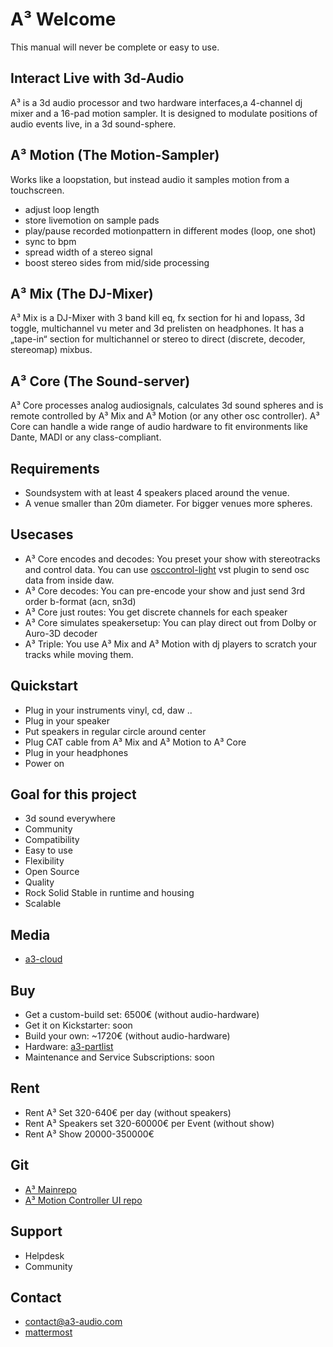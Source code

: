 # A³ Welcome
This manual will never be complete or easy to use. 

## Interact Live with 3d-Audio
A³ is a 3d audio processor and two hardware interfaces,a 4-channel dj mixer and a 
16-pad motion sampler. It is designed to modulate positions of audio events
live, in a 3d sound-sphere.

## A³ Motion (The Motion-Sampler)
Works like a loopstation, but instead audio it samples motion from 
a touchscreen.

- adjust loop length
- store livemotion on sample pads
- play/pause recorded motionpattern in different modes (loop, one shot)
- sync to bpm
- spread width of a stereo signal
- boost stereo sides from mid/side processing

## A³ Mix (The DJ-Mixer)
A³ Mix is a DJ-Mixer with 3 band kill eq, fx section for hi and lopass, 3d toggle, multichannel vu meter and 3d prelisten on headphones.
It has a „tape-in“ section for multichannel or stereo to direct (discrete, decoder, stereomap) mixbus.

## A³ Core (The Sound-server)
A³ Core processes analog audiosignals, calculates 3d sound spheres and is remote controlled by A³ Mix and A³ Motion (or any other osc controller). A³ Core can handle a wide range of audio hardware to fit environments like Dante, MADI or any class-compliant.

## Requirements
- Soundsystem with at least 4 speakers placed around the venue.
- A venue smaller than 20m diameter. For bigger venues more spheres.

## Usecases
- A³ Core encodes and decodes: You preset your show with stereotracks and control data. You can use [osccontrol-light](https://github.com/drlight-code/osccontrol-light) vst plugin to send osc data from inside daw.
- A³ Core decodes: You can pre-encode your show and just send 3rd order b-format (acn, sn3d)
- A³ Core just routes: You get discrete channels for each speaker
- A³ Core simulates speakersetup: You can play direct out from Dolby or Auro-3D decoder
- A³ Triple: You use A³ Mix and A³ Motion with dj players to scratch your tracks while moving them.

## Quickstart
- Plug in your instruments vinyl, cd, daw ..
- Plug in your speaker
- Put speakers in regular circle around center
- Plug CAT cable from A³ Mix and A³ Motion to A³ Core
- Plug in your headphones
- Power on

## Goal for this project
- 3d sound everywhere
- Community
- Compatibility
- Easy to use
- Flexibility
- Open Source
- Quality
- Rock Solid Stable in runtime and housing
- Scalable

## Media
- [a3-cloud](https://cloud.a3-audio.com/d/7475495ddee04d428073)

## Buy
- Get a custom-build set: 6500€ (without audio-hardware)
- Get it on Kickstarter: soon
- Build your own: ~1720€ (without audio-hardware)
- Hardware: [a3-partlist](https://doc.a3-audio.com/assembly/parts.html)
- Maintenance and Service Subscriptions: soon

## Rent
- Rent A³ Set 320-640€ per day (without speakers)
- Rent A³ Speakers set 320-60000€ per Event (without show)
- Rent A³ Show 20000-350000€

## Git
- [A³ Mainrepo](https://github.com/ambisonic-audio-adventures)
- [A³ Motion Controller UI repo](https://github.com/ambisonic-audio-adventures/MotionControllerUI)

## Support
- Helpdesk
- Community

## Contact
- [contact@a3-audio.com](mailto:a3-audio.com)
- [mattermost](https://talk.lilbits.de/ambisonics)

